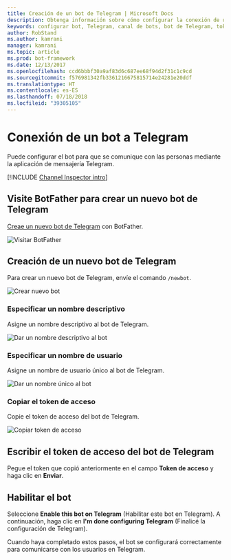 ```yaml
---
title: Creación de un bot de Telegram | Microsoft Docs
description: Obtenga información sobre cómo configurar la conexión de un bot a Telegram.
keywords: configurar bot, Telegram, canal de bots, bot de Telegram, token de acceso
author: RobStand
ms.author: kamrani
manager: kamrani
ms.topic: article
ms.prod: bot-framework
ms.date: 12/13/2017
ms.openlocfilehash: ccd6bbbf30a9af83d6c687ee68f94d2f31c1c9cd
ms.sourcegitcommit: f576981342fb3361216675815714e24281e20ddf
ms.translationtype: HT
ms.contentlocale: es-ES
ms.lasthandoff: 07/18/2018
ms.locfileid: "39305105"
---
```

# <a name="connect-a-bot-to-telegram"></a>Conexión de un bot a Telegram

Puede configurar el bot para que se comunique con las personas mediante la aplicación de mensajería Telegram.

[!INCLUDE [Channel Inspector intro](~/includes/snippet-channel-inspector.md)]

## <a name="visit-the-bot-father-to-create-a-new-telegram-bot"></a>Visite BotFather para crear un nuevo bot de Telegram

<a href="https://telegram.me/botfather" target="_blank">Creae un nuevo bot de Telegram</a> con BotFather.

![Visitar BotFather](~/media/channels/tg-StepVisitBotFather.png)

## <a name="create-a-new-telegram-bot"></a>Creación de un nuevo bot de Telegram
Para crear un nuevo bot de Telegram, envíe el comando `/newbot`.

![Crear nuevo bot](~/media/channels/tg-StepNewBot.png)

### <a name="specify-a-friendly-name"></a>Especificar un nombre descriptivo

Asigne un nombre descriptivo al bot de Telegram.

![Dar un nombre descriptivo al bot](~/media/channels/tg-StepNameBot.png)

### <a name="specify-a-username"></a>Especificar un nombre de usuario

Asigne un nombre de usuario único al bot de Telegram.

![Dar un nombre único al bot](~/media/channels/tg-StepUsername.png)

### <a name="copy-the-access-token"></a>Copiar el token de acceso

Copie el token de acceso del bot de Telegram.

![Copiar token de acceso](~/media/channels/tg-StepBotCreated.png)

## <a name="enter-the-telegram-bots-access-token"></a>Escribir el token de acceso del bot de Telegram

Pegue el token que copió anteriormente en el campo **Token de acceso** y haga clic en **Enviar**.

## <a name="enable-the-bot"></a>Habilitar el bot
Seleccione **Enable this bot on Telegram** (Habilitar este bot en Telegram). A continuación, haga clic en **I'm done configuring Telegram** (Finalicé la configuración de Telegram).

Cuando haya completado estos pasos, el bot se configurará correctamente para comunicarse con los usuarios en Telegram.
